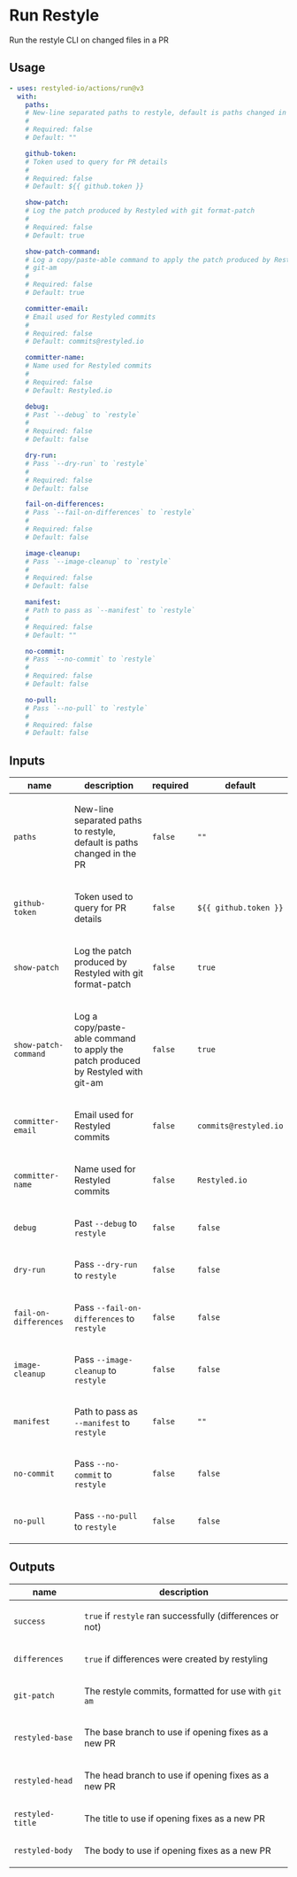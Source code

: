 # Run Restyle

Run the restyle CLI on changed files in a PR

<!-- action-docs-usage source="action.yml" project="restyled-io/actions/run" version="v3" -->

## Usage

```yaml
- uses: restyled-io/actions/run@v3
  with:
    paths:
    # New-line separated paths to restyle, default is paths changed in the PR
    #
    # Required: false
    # Default: ""

    github-token:
    # Token used to query for PR details
    #
    # Required: false
    # Default: ${{ github.token }}

    show-patch:
    # Log the patch produced by Restyled with git format-patch
    #
    # Required: false
    # Default: true

    show-patch-command:
    # Log a copy/paste-able command to apply the patch produced by Restyled with
    # git-am
    #
    # Required: false
    # Default: true

    committer-email:
    # Email used for Restyled commits
    #
    # Required: false
    # Default: commits@restyled.io

    committer-name:
    # Name used for Restyled commits
    #
    # Required: false
    # Default: Restyled.io

    debug:
    # Past `--debug` to `restyle`
    #
    # Required: false
    # Default: false

    dry-run:
    # Pass `--dry-run` to `restyle`
    #
    # Required: false
    # Default: false

    fail-on-differences:
    # Pass `--fail-on-differences` to `restyle`
    #
    # Required: false
    # Default: false

    image-cleanup:
    # Pass `--image-cleanup` to `restyle`
    #
    # Required: false
    # Default: false

    manifest:
    # Path to pass as `--manifest` to `restyle`
    #
    # Required: false
    # Default: ""

    no-commit:
    # Pass `--no-commit` to `restyle`
    #
    # Required: false
    # Default: false

    no-pull:
    # Pass `--no-pull` to `restyle`
    #
    # Required: false
    # Default: false
```

<!-- action-docs-usage source="action.yml" project="restyled-io/actions/run" version="v3" -->

<!-- action-docs-inputs source="action.yml" -->

## Inputs

| name                  | description                                                                              | required | default               |
| --------------------- | ---------------------------------------------------------------------------------------- | -------- | --------------------- |
| `paths`               | <p>New-line separated paths to restyle, default is paths changed in the PR</p>           | `false`  | `""`                  |
| `github-token`        | <p>Token used to query for PR details</p>                                                | `false`  | `${{ github.token }}` |
| `show-patch`          | <p>Log the patch produced by Restyled with git format-patch</p>                          | `false`  | `true`                |
| `show-patch-command`  | <p>Log a copy/paste-able command to apply the patch produced by Restyled with git-am</p> | `false`  | `true`                |
| `committer-email`     | <p>Email used for Restyled commits</p>                                                   | `false`  | `commits@restyled.io` |
| `committer-name`      | <p>Name used for Restyled commits</p>                                                    | `false`  | `Restyled.io`         |
| `debug`               | <p>Past <code>--debug</code> to <code>restyle</code></p>                                 | `false`  | `false`               |
| `dry-run`             | <p>Pass <code>--dry-run</code> to <code>restyle</code></p>                               | `false`  | `false`               |
| `fail-on-differences` | <p>Pass <code>--fail-on-differences</code> to <code>restyle</code></p>                   | `false`  | `false`               |
| `image-cleanup`       | <p>Pass <code>--image-cleanup</code> to <code>restyle</code></p>                         | `false`  | `false`               |
| `manifest`            | <p>Path to pass as <code>--manifest</code> to <code>restyle</code></p>                   | `false`  | `""`                  |
| `no-commit`           | <p>Pass <code>--no-commit</code> to <code>restyle</code></p>                             | `false`  | `false`               |
| `no-pull`             | <p>Pass <code>--no-pull</code> to <code>restyle</code></p>                               | `false`  | `false`               |

<!-- action-docs-inputs source="action.yml" -->

<!-- action-docs-outputs source="action.yml" -->

## Outputs

| name             | description                                                                            |
| ---------------- | -------------------------------------------------------------------------------------- |
| `success`        | <p><code>true</code> if <code>restyle</code> ran successfully (differences or not)</p> |
| `differences`    | <p><code>true</code> if differences were created by restyling</p>                      |
| `git-patch`      | <p>The restyle commits, formatted for use with <code>git am</code></p>                 |
| `restyled-base`  | <p>The base branch to use if opening fixes as a new PR</p>                             |
| `restyled-head`  | <p>The head branch to use if opening fixes as a new PR </p>                            |
| `restyled-title` | <p>The title to use if opening fixes as a new PR</p>                                   |
| `restyled-body`  | <p>The body to use if opening fixes as a new PR</p>                                    |

<!-- action-docs-outputs source="action.yml" -->
